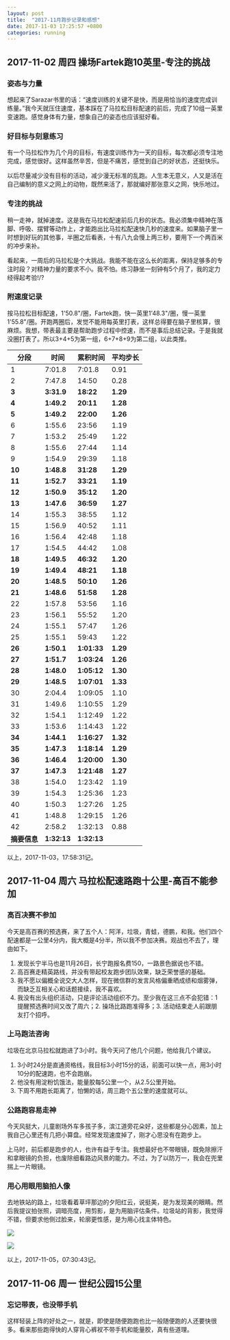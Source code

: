 ```yaml
---
layout: post
title:  "2017-11月跑步记录和感想"
date: 2017-11-03 17:25:57 +0800
categories: running
---
```


## 2017-11-02 周四 操场Fartek跑10英里-专注的挑战

### 姿态与力量

想起来了Sarazar书里的话：“速度训练的关键不是快，而是用恰当的速度完成训练量。”我今天就压住速度，基本踩在了马拉松目标配速的前后，完成了10组一英里变速跑。感觉身体有力量，想象自己的姿态也应该挺好看。

### 好目标与刻意练习

有一个马拉松作为几个月的目标，有速度训练作为一天的目标，每次都必须专注地完成，感觉很好。这样虽然辛苦，但是不痛苦，感觉到自己的好状态，还挺快乐。

以后尽量减少没有目标的活动，减少漫无标准的乱跑。人生本无意义，人又是活在自己编制的意义之网上的动物，既然来活了，那就编好那张意义之网，快乐地过。

### 专注的挑战

稍一走神，就掉速度。这是我在马拉松配速前后几秒的状态。我必须集中精神在落脚、呼吸、摆臂等动作上，才能跑出比马拉松配速快几秒的速度来。如果脑子里一时想到好玩的其他事，半圈之后看表，十有八九会慢上两三秒，要用下一个两百米的冲步来补。

看起来，一周后的马拉松是个大挑战。我能不能在这么长的距离，保持足够多的专注时段？对精神力量的要求不小。我不怕。练习静坐一刻钟有5个月了，我的定力经得起考验!/?

### 附速度记录

按马拉松目标配速，1'50.8"/圈，Fartek跑，快一英里1'48.3"/圈，慢一英里1'55.8"/圈。开跑两圈后，发觉不能用每英里打表，这样总得要在脑子里核算，很麻烦。我想，带表最主要是帮助跑步过程中控速，而不是事后总结记录。于是我就没圈打表了。所以3+4+5为第一组，6+7+8+9为第二组，以此类推。

| 分段       | 时间          | 累积时间        | 平均步长     |
| -------- | ----------- | ----------- | -------- |
| 1        | 7:01.8      | 7:01.8      | 0.91     |
| 2        | 7:47.8      | 14:50       | 0.28     |
| **3**    | **3:31.9**  | **18:22**   | **1.29** |
| **4**    | **1:49.2**  | **20:11**   | **1.28** |
| **5**    | **1:49.2**  | **22:00**   | **1.26** |
| 6        | 1:55.6      | 23:56       | 1.19     |
| 7        | 1:53.2      | 25:49       | 1.22     |
| 8        | 1:55.6      | 27:44       | 1.14     |
| 9        | 1:54.9      | 29:39       | 1.18     |
| **10**   | **1:48.8**  | **31:28**   | **1.29** |
| **11**   | **1:52.7**  | **33:21**   | **1.19** |
| **12**   | **1:50.9**  | **35:12**   | **1.20** |
| **13**   | **1:47.6**  | **36:59**   | **1.27** |
| 14       | 1:55.3      | 38:55       | 1.12     |
| 15       | 1:56.9      | 40:52       | 1.11     |
| 16       | 1:56.4      | 42:48       | 1.18     |
| 17       | 1:54.5      | 44:42       | 1.08     |
| **18**   | **1:49.5**  | **46:32**   | **1.20** |
| **19**   | **1:49.4**  | **48:21**   | **1.18** |
| **20**   | **1:48.5**  | **50:10**   | **1.26** |
| **21**   | **1:48.6**  | **51:58**   | **1.28** |
| 22       | 1:57.8      | 53:56       | 1.16     |
| 23       | 1:56.1      | 55:52       | 1.20     |
| 24       | 1:55.1      | 57:47       | 1.26     |
| 25       | 1:55.1      | 59:43       | 1.22     |
| **26**   | **1:50.1**  | **1:01:33** | **1.29** |
| **27**   | **1:51.7**  | **1:03:24** | **1.26** |
| **28**   | **1:48.0**  | **1:05:12** | **1.30** |
| **29**   | **1:48.5**  | **1:07:01** | **1.33** |
| 30       | 2:04.4      | 1:09:05     | 1.10     |
| 31       | 1:49.6      | 1:10:55     | 1.29     |
| 32       | 1:54.1      | 1:12:49     | 1.22     |
| 33       | 1:53.6      | 1:14:43     | 1.22     |
| **34**   | **1:44.1**  | **1:16:27** | **1.32** |
| **35**   | **1:47.3**  | **1:18:14** | **1.29** |
| **36**   | **1:46.4**  | **1:20:00** | **1.30** |
| **37**   | **1:47.3**  | **1:21:48** | **1.27** |
| 38       | 1:54.0      | 1:23:42     | 1.19     |
| 39       | 1:54.3      | 1:25:36     | 1.23     |
| 40       | 1:50.3      | 1:27:26     | 1.25     |
| 41       | 1:48.8      | 1:29:15     | 1.26     |
| 42       | 2:58.2      | 1:32:13     | 0.88     |
| **摘要信息** | **1:32:13** | **1:32:13** |          |

以上，2017-11-03，17:58:31记。

## 2017-11-04 周六 马拉松配速路跑十公里-高百不能参加

### 高百决赛不参加

今天是高百赛的预选赛，来了五个人：阿洋，垃圾，青蛙，德鹏，和我。他们四个配速都是一公里4分内，我大概是4分半，所以我不参加决赛。观战也不去了，理由如下。

1. 发现长宁半马也是11月26日，长宁跑报名费150，一路景色据说也不错。
2. 高百赛走精英路线，并没有带起校友跑步团队效果，缺乏荣誉感的基础。
3. 我不愿以偏概全说交大人怎样，现在微信群的发言风格偏重晒成绩和烟雾弹，而缺乏互相关心和话题接续，我不喜欢。
4. 我没有出头组织活动，只是评论活动组织不力。至少我在这三点不会犯错：1提醒预选赛时间又改了周六；2. 操场比路跑准得多；3. 活动结束走人前跟朋友打个招呼。

### 上马跑法咨询

垃圾在北京马拉松就跑进了3小时。我今天问了他几个问题，他给我几个建议。

1. 3小时24分是直通资格线，我目标3小时15分的话，前面可以快一点，用3小时10分的配速跑，也不会跑崩。
2. 他没有用淀粉饥饿法，能量胶每5公里一个，从2.5公里开始。
3. 下周不用跑长距离了，怕懒的话，周三跑个五公里的速度就可以。

### 公路跑容易走神

今天风挺大，儿童剧场外车多孩子多，滨江道旁花朵好，这些都是分心因素，加上我自己心里还有几把小算盘。经常发现速度掉了，刚才心思没有在跑步上。

上马时，前后都是跑步的人，也许有益于专注。我想最好也不带眼镜，既免除擦汗和拿眼镜的负担，也废除细看路边风景的能力。不过，为了以防万一，我会在兜里揣上一片眼镜。

### 用心用眼用脑拍人像

去地铁站的路上，垃圾看着草坪那边的夕阳红云，说挺美，是为发现美的眼睛。然后我提议拍张照，调暗亮度，用剪影，是为用脑评估条件。垃圾站的背影，我觉得不错，但要求他侧过脸来，轮廓更性感，是为用心找主体特色。

![](https://ws2.sinaimg.cn/large/006tNc79ly1fl6uz6r12fj31kw16otmp.jpg)

![](https://ws1.sinaimg.cn/large/006tNc79ly1fl6uzehkkbj31ka167ap7.jpg)

以上，2017-11-05，07:30:43记。

## 2017-11-06 周一 世纪公园15公里

### 忘记带表，也没带手机

这样轻装上阵的好处之一，就是，即使是随便跑跑也比一般随便跑的人还要快很多。看来那些跑得快的人穿背心裤衩不带手机和能量胶，真有些道理。

### 